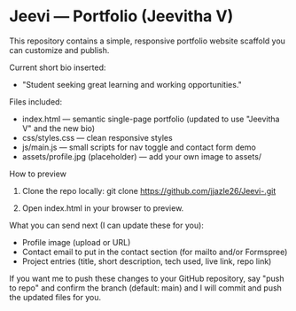 # Jeevi — Portfolio (Jeevitha V)

This repository contains a simple, responsive portfolio website scaffold you can customize and publish.

Current short bio inserted:
- "Student seeking great learning and working opportunities."

Files included:
- index.html — semantic single-page portfolio (updated to use "Jeevitha V" and the new bio)
- css/styles.css — clean responsive styles
- js/main.js — small scripts for nav toggle and contact form demo
- assets/profile.jpg (placeholder) — add your own image to assets/

How to preview
1. Clone the repo locally:
   git clone https://github.com/jjazle26/Jeevi-.git

2. Open index.html in your browser to preview.

What you can send next (I can update these for you):
- Profile image (upload or URL)
- Contact email to put in the contact section (for mailto and/or Formspree)
- Project entries (title, short description, tech used, live link, repo link)

If you want me to push these changes to your GitHub repository, say "push to repo" and confirm the branch (default: main) and I will commit and push the updated files for you.
